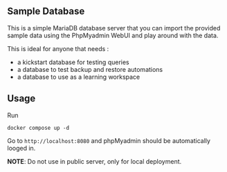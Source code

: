 ## Sample Database

This is a simple MariaDB database server that you can import the provided sample data using the PhpMyadmin WebUI and play around with the data.

This is ideal for anyone that needs :
- a kickstart database for testing queries
- a database to test backup and restore automations
- a database to use as a learning workspace

## Usage

Run

```
docker compose up -d
```

Go to `http://localhost:8080` and phpMyadmin should be automatically looged in. 

__NOTE__: Do not use in public server, only for local deployment. 